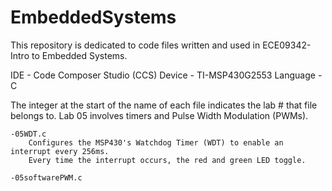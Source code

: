 # EmbeddedSystems
This repository is dedicated to code files written and used in ECE09342-Intro to Embedded Systems.

IDE - Code Composer Studio (CCS)
Device - TI-MSP430G2553
Language - C

The integer at the start of the name of each file indicates the lab # that file belongs to.
Lab 05 involves timers and Pulse Width Modulation (PWMs). 

    -05WDT.c 
        Configures the MSP430's Watchdog Timer (WDT) to enable an interrupt every 256ms.
        Every time the interrupt occurs, the red and green LED toggle.
    
    -05softwarePWM.c
        
